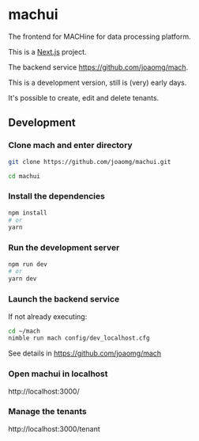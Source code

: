 # machui
The frontend for MACHine for data processing platform.

This is a [Next.js](https://nextjs.org/) project.

The backend service https://github.com/joaomg/mach.

This is a development version, still is (very) early days. 

It's possible to create, edit and delete tenants. 

## Development

### Clone mach and enter directory
```bash
git clone https://github.com/joaomg/machui.git

cd machui
```

### Install the dependencies 
```bash
npm install
# or
yarn
```

### Run the development server

```bash
npm run dev
# or
yarn dev
```

### Launch the backend service 
If not already executing:

```bash
cd ~/mach
nimble run mach config/dev_localhost.cfg
```

See details in https://github.com/joaomg/mach

### Open machui in localhost
http://localhost:3000/

### Manage the tenants
http://localhost:3000/tenant
